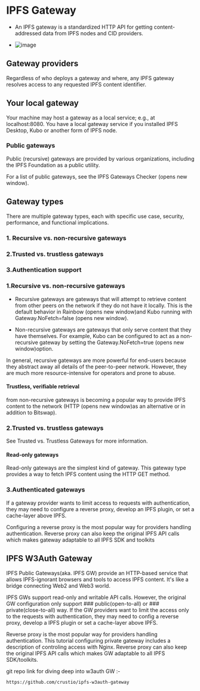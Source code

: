 # IPFS Gateway

- An IPFS gateway is a standardized HTTP API for getting content-addressed data from IPFS nodes and CID providers.

- ![image](https://github.com/user-attachments/assets/530ad900-ab90-4811-809a-aad21d143bd7)


 ## Gateway providers
Regardless of who deploys a gateway and where, any IPFS gateway resolves access to any requested IPFS content identifier.

## Your local gateway
Your machine may host a gateway as a local service; e.g., at localhost:8080. You have a local gateway service if you installed IPFS Desktop, Kubo or another form of IPFS node.

### Public gateways
Public (recursive) gateways are provided by various organizations, including the IPFS Foundation as a public utility.

For a list of public gateways, see the IPFS Gateways Checker (opens new window).

## Gateway types
There are multiple gateway types, each with specific use case, security, performance, and functional implications.

### 1. Recursive vs. non-recursive gateways
### 2.Trusted vs. trustless gateways
### 3.Authentication support


### 1.Recursive vs. non-recursive gateways
- Recursive gateways are gateways that will attempt to retrieve content from other peers on the network if they do not have it locally. This is the default behavior in Rainbow (opens new window)and Kubo running with Gateway.NoFetch=false (opens new window).

- Non-recursive gateways are gateways that only serve content that they have themselves. For example, Kubo can be configured to act as a non-recursive gateway by setting the Gateway.NoFetch=true (opens new window)option.

In general, recursive gateways are more powerful for end-users because they abstract away all details of the peer-to-peer network. However, they are much more resource-intensive for operators and prone to abuse.

#### Trustless, verifiable retrieval 
from non-recursive gateways is becoming a popular way to provide IPFS content to the network (HTTP (opens new window)as an alternative or in addition to Bitswap).

### 2.Trusted vs. trustless gateways
See Trusted vs. Trustless Gateways for more information.

#### Read-only gateways
Read-only gateways are the simplest kind of gateway. This gateway type provides a way to fetch IPFS content using the HTTP GET method.

### 3.Authenticated gateways
If a gateway provider wants to limit access to requests with authentication, they may need to configure a reverse proxy, develop an IPFS plugin, or set a cache-layer above IPFS.

Configuring a reverse proxy is the most popular way for providers handling authentication. Reverse proxy can also keep the original IPFS API calls which makes gateway adaptable to all IPFS SDK and toolkits



## IPFS W3Auth Gateway

IPFS Public Gateways(aka. IPFS GW) provide an HTTP-based service that allows IPFS-ignorant browsers and tools to access IPFS content. It's like a bridge connecting Web2 and Web3 world.

IPFS GWs support read-only and writable API calls. However, the original GW configuration only support ### public(open-to-all) or ### private(close-to-all) way.
If the GW providers want to limit the access only to the requests with authentication, they may need to config a reverse proxy, develop a IPFS plugin or set a cache-layer above IPFS.

Reverse proxy is the most popular way for providers handling authentication. This tutorial configuring private gateway includes a description of controling access with Nginx. Reverse proxy can also keep the original IPFS API calls which makes GW adaptable to all IPFS SDK/toolkits.


git repo link for diving deep into w3auth GW :-
```bash
https://github.com/crustio/ipfs-w3auth-gateway
```
